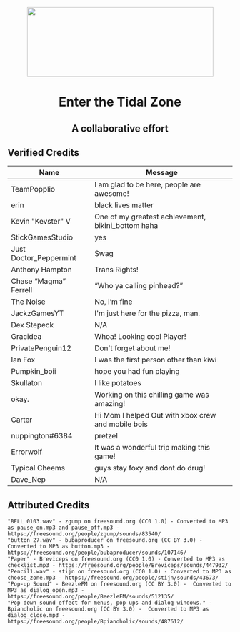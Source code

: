 <p align="center">
  <img width="417" height="156" src="https://cdn.discordapp.com/attachments/718268388371202088/721252891003846666/tidalzone.png">
  <h1 align="center">Enter the Tidal Zone</h1>
  <h2 align="center">A collaborative effort</h2>
</p>

## Verified Credits
| Name | Message |
| --- | --- |
| TeamPopplio	| ​I am glad to be here, people are awesome! |
| erin | black lives matter |
| Kevin "Kevster" V | One of my greatest achievement, bikini_bottom haha |
| StickGamesStudio | yes |
| Just Doctor_Peppermint  | Swag |
| Anthony Hampton | Trans Rights! |
| Chase “Magma” Ferrell | “Who ya calling pinhead?” |
| The Noise | No, i’m fine |
| JackzGamesYT | I'm just here for the pizza, man. |
| Dex Stepeck | N/A |
| Gracidea | Whoa! Looking cool Player! |
| PrivatePenguin12 | Don't forget about me! |
| Ian Fox | I was the first person other than kiwi |
| Pumpkin_boii | hope you had fun playing |
| Skullaton | I like potatoes |
| okay. | Working on this chilling game was amazing! |
| Carter | Hi Mom I helped Out with xbox crew and mobile bois |
| nuppington#6384 | pretzel |
| Errorwolf | It was a wonderful trip making this game! |
| Typical Cheems | guys stay foxy and dont do drug! |
| Dave_Nep | N/A |

## Attributed Credits
```
"BELL 0103.wav" - zgump on freesound.org (CC0 1.0) - Converted to MP3 as pause_on.mp3 and pause_off.mp3 - https://freesound.org/people/zgump/sounds/83540/
"button 27.wav" - bubaproducer on freesound.org (CC BY 3.0) - Converted to MP3 as button.mp3 - https://freesound.org/people/bubaproducer/sounds/107146/
"Paper" - Breviceps on freesound.org (CC0 1.0) - Converted to MP3 as checklist.mp3 - https://freesound.org/people/Breviceps/sounds/447932/
"Pencil1.wav" - stijn on freesound.org (CC0 1.0) - Converted to MP3 as choose_zone.mp3 - https://freesound.org/people/stijn/sounds/43673/
"Pop-up Sound" - BeezleFM on freesound.org (CC BY 3.0) -  Converted to MP3 as dialog_open.mp3 - https://freesound.org/people/BeezleFM/sounds/512135/
"Pop down sound effect for menus, pop ups and dialog windows." - Bpianoholic on freesound.org (CC BY 3.0) -  Converted to MP3 as dialog_close.mp3 - https://freesound.org/people/Bpianoholic/sounds/487612/
```